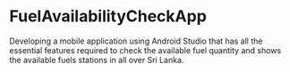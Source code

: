 # FuelAvailabilityCheckApp
Developing a mobile application using Android Studio that has all the essential features required to check the available fuel quantity and shows the available fuels stations in all over Sri Lanka.
